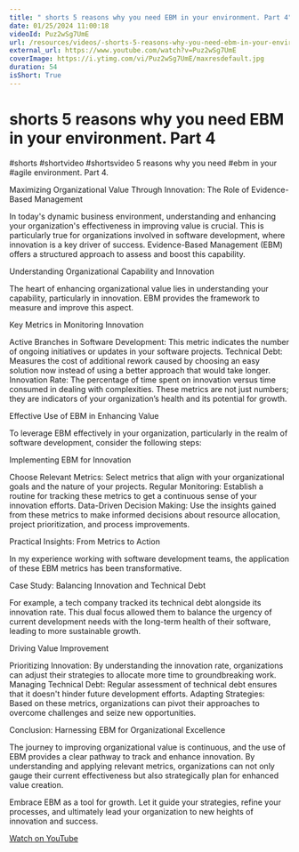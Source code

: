 ```yaml
---
title: " shorts 5 reasons why you need EBM in your environment. Part 4"
date: 01/25/2024 11:00:18
videoId: Puz2wSg7UmE
url: /resources/videos/-shorts-5-reasons-why-you-need-ebm-in-your-environment.-part-4
external_url: https://www.youtube.com/watch?v=Puz2wSg7UmE
coverImage: https://i.ytimg.com/vi/Puz2wSg7UmE/maxresdefault.jpg
duration: 54
isShort: True
---
```


#  shorts 5 reasons why you need EBM in your environment. Part 4

#shorts #shortvideo #shortsvideo 5 reasons why you need #ebm in your #agile environment. Part 4.

Maximizing Organizational Value Through Innovation: The Role of Evidence-Based Management

In today's dynamic business environment, understanding and enhancing your organization's effectiveness in improving value is crucial. This is particularly true for organizations involved in software development, where innovation is a key driver of success. Evidence-Based Management (EBM) offers a structured approach to assess and boost this capability.

Understanding Organizational Capability and Innovation

The heart of enhancing organizational value lies in understanding your capability, particularly in innovation. EBM provides the framework to measure and improve this aspect.

Key Metrics in Monitoring Innovation

Active Branches in Software Development: This metric indicates the number of ongoing initiatives or updates in your software projects.
Technical Debt: Measures the cost of additional rework caused by choosing an easy solution now instead of using a better approach that would take longer.
Innovation Rate: The percentage of time spent on innovation versus time consumed in dealing with complexities.
These metrics are not just numbers; they are indicators of your organization’s health and its potential for growth.

Effective Use of EBM in Enhancing Value

To leverage EBM effectively in your organization, particularly in the realm of software development, consider the following steps:

Implementing EBM for Innovation

Choose Relevant Metrics: Select metrics that align with your organizational goals and the nature of your projects.
Regular Monitoring: Establish a routine for tracking these metrics to get a continuous sense of your innovation efforts.
Data-Driven Decision Making: Use the insights gained from these metrics to make informed decisions about resource allocation, project prioritization, and process improvements.

Practical Insights: From Metrics to Action

In my experience working with software development teams, the application of these EBM metrics has been transformative.

Case Study: Balancing Innovation and Technical Debt

For example, a tech company tracked its technical debt alongside its innovation rate. This dual focus allowed them to balance the urgency of current development needs with the long-term health of their software, leading to more sustainable growth.

Driving Value Improvement

Prioritizing Innovation: By understanding the innovation rate, organizations can adjust their strategies to allocate more time to groundbreaking work.
Managing Technical Debt: Regular assessment of technical debt ensures that it doesn't hinder future development efforts.
Adapting Strategies: Based on these metrics, organizations can pivot their approaches to overcome challenges and seize new opportunities.

Conclusion: Harnessing EBM for Organizational Excellence

The journey to improving organizational value is continuous, and the use of EBM provides a clear pathway to track and enhance innovation. By understanding and applying relevant metrics, organizations can not only gauge their current effectiveness but also strategically plan for enhanced value creation.

Embrace EBM as a tool for growth. Let it guide your strategies, refine your processes, and ultimately lead your organization to new heights of innovation and success.

[Watch on YouTube](https://www.youtube.com/watch?v=Puz2wSg7UmE)
